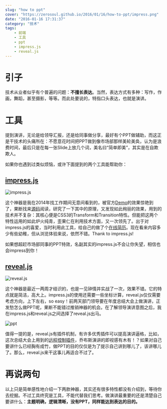 ```yaml
---
slug: "how to ppt"
cover: "https://zerosoul.github.io/2016/01/16/how-to-ppt/impress.png"
date: "2016-01-16 17:31:37"
category: "技术"
tags:
    - 前端
    - 工具
    - ppt
    - impress.js
    - reveal.js
---
```

[](#引子 "引子")引子
==============

技术从业者似乎有个普遍的问题：**不擅长表达**。当然，表达方式有多种：写作，作画，舞蹈，甚至摄影，等等。而此处要说的，特指口头表达，也就是演讲。

[](#工具 "工具")工具
==============

提到演讲，无论是给领导汇报，还是给同事做分享，最好有个PPT做辅助，而这正是干技术的头痛所在：不愿意花时间把PPT做到像市场部那样美轮美奂，认为是浪费时间，最后只是在每一张Slide上放几个词，美名曰“简单即美”，其实是在自欺欺人。

如果你也遇到过类似烦恼，或许下面提到的两个工具能帮助你：

[](#impress-js "impress.js")[impress.js](http://impress.github.io/impress.js/)
------------------------------------------------------------------------------

![impress.js](https://zerosoul.github.io/2016/01/16/how-to-ppt/impress.png)

这个神器是我在2014年找工作期间无意间看到的，被官方[Demo](http://impress.github.io/impress.js/)的效果惊艳到了，果断找来[源码](https://github.com/impress/impress.js/blob/master/js/impress.js)阅读，研究了一下其中的原理，又发现如此绚丽的效果，用到的技术并不复杂：其核心便是CSS3的Transform和Transition特性。但能把这两个特性运用的如此炉火纯青，歪果仁在利用技术方面，又一次领先了。出于对impress.js的喜爱，当时利用此工具，给自己的做了个[在线简历](https://zerosoul.github.io/impress-resume/#/landing_page)。现在看来内容多少有些幼稚，但从浏览体验来说，依然不错。Thank to impress.js!

如果想超赶市场部同事的PPT特效，名副其实的impress.js不会让你失望，相信也会impress到你！

[](#reveal-js "reveal.js")[reveal.js](http://lab.hakim.se/reveal-js/#/)
-----------------------------------------------------------------------

![reveal.js](https://zerosoul.github.io/2016/01/16/how-to-ppt/reveal.png)

这个神器是最近一两周才结识的，也是一见钟情并实战了一次，效果不错。它的特点就是简洁，高大上。impress.js的使用还需要一些坐标计算，reveal.js仅仅需要考虑方向，上下左右，so easy！前两天部门领导要在年度总结大会上做演讲，正发愁怎么做PPT呢，果断不能错过推销神器的机会。在了解领导演讲意图之后，我在impress.js和reveal.js之间选择了reveal.js出马。

![ppt](https://zerosoul.github.io/2016/01/16/how-to-ppt/ppt.jpg)

值得一提的是，reveal.js有插件机制，有许多优秀插件可以提高演讲逼格，比如，这次总结大会上用到的[远程控制插件](https://github.com/ysmood/notell)，乔布斯演讲的即视感有木有！？如果对自己要讲什么已经胸有成竹，做PPT的目的仅仅是为了提示自己讲到哪儿了，该讲哪儿了。那么，reveal.js来干这事儿再适合不过了。

[](#再说两句 "再说两句")再说两句
====================

以上只是简单感性地介绍一下两款神器，其实还有很多特性都没有介绍到，等待你去挖掘。不过工具终究是工具，不能代替我们思考。做演讲最重要的还是清楚自己要讲什么：**主题明确，逻辑清晰，没有PPT，同样能达到表达的目的。**